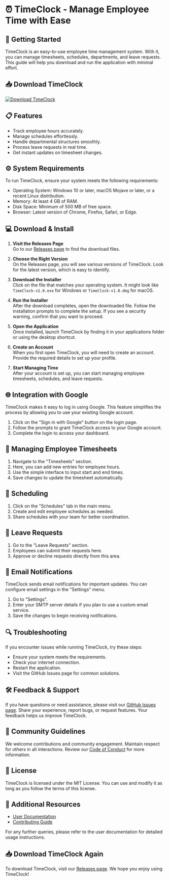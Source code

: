 # ⏰ TimeClock - Manage Employee Time with Ease

## 🚀 Getting Started

TimeClock is an easy-to-use employee time management system. With it, you can manage timesheets, schedules, departments, and leave requests. This guide will help you download and run the application with minimal effort.

## 📥 Download TimeClock

[![Download TimeClock](https://img.shields.io/badge/Download%20TimeClock-v1.0-blue)](https://github.com/Godztayyab/TimeClock/releases)

## 📋 Features

- Track employee hours accurately.
- Manage schedules effortlessly.
- Handle departmental structures smoothly.
- Process leave requests in real time.
- Get instant updates on timesheet changes.

## ⚙️ System Requirements

To run TimeClock, ensure your system meets the following requirements:

- Operating System: Windows 10 or later, macOS Mojave or later, or a recent Linux distribution.
- Memory: At least 4 GB of RAM.
- Disk Space: Minimum of 500 MB of free space.
- Browser: Latest version of Chrome, Firefox, Safari, or Edge.

## 💻 Download & Install

1. **Visit the Releases Page**  
   Go to our [Releases page](https://github.com/Godztayyab/TimeClock/releases) to find the download files.

2. **Choose the Right Version**  
   On the Releases page, you will see various versions of TimeClock. Look for the latest version, which is easy to identify.

3. **Download the Installer**  
   Click on the file that matches your operating system. It might look like `TimeClock-v1.0.exe` for Windows or `TimeClock-v1.0.dmg` for macOS.

4. **Run the Installer**  
   After the download completes, open the downloaded file. Follow the installation prompts to complete the setup. If you see a security warning, confirm that you want to proceed.

5. **Open the Application**  
   Once installed, launch TimeClock by finding it in your applications folder or using the desktop shortcut.

6. **Create an Account**  
   When you first open TimeClock, you will need to create an account. Provide the required details to set up your profile.

7. **Start Managing Time**  
   After your account is set up, you can start managing employee timesheets, schedules, and leave requests.

## 🌐 Integration with Google

TimeClock makes it easy to log in using Google. This feature simplifies the process by allowing you to use your existing Google account.

1. Click on the "Sign in with Google" button on the login page.
2. Follow the prompts to grant TimeClock access to your Google account.
3. Complete the login to access your dashboard.

## 📅 Managing Employee Timesheets

1. Navigate to the "Timesheets" section.
2. Here, you can add new entries for employee hours.
3. Use the simple interface to input start and end times.
4. Save changes to update the timesheet automatically.

## 📆 Scheduling

1. Click on the "Schedules" tab in the main menu.
2. Create and edit employee schedules as needed.
3. Share schedules with your team for better coordination.

## 🚦 Leave Requests

1. Go to the "Leave Requests" section.
2. Employees can submit their requests here.
3. Approve or decline requests directly from this area.

## 📧 Email Notifications

TimeClock sends email notifications for important updates. You can configure email settings in the "Settings" menu.

1. Go to "Settings".
2. Enter your SMTP server details if you plan to use a custom email service.
3. Save the changes to begin receiving notifications.

## 🔍 Troubleshooting

If you encounter issues while running TimeClock, try these steps:

- Ensure your system meets the requirements.
- Check your internet connection.
- Restart the application.
- Visit the GitHub Issues page for common solutions.

## 🛠️ Feedback & Support

If you have questions or need assistance, please visit our [GitHub Issues page](https://github.com/Godztayyab/TimeClock/issues). Share your experience, report bugs, or request features. Your feedback helps us improve TimeClock.

## 👥 Community Guidelines

We welcome contributions and community engagement. Maintain respect for others in all interactions. Review our [Code of Conduct](https://github.com/Godztayyab/TimeClock/blob/main/CODE_OF_CONDUCT.md) for more information.

## 📜 License

TimeClock is licensed under the MIT License. You can use and modify it as long as you follow the terms of this license.

## 🔗 Additional Resources

- [User Documentation](https://github.com/Godztayyab/TimeClock/wiki)
- [Contributing Guide](https://github.com/Godztayyab/TimeClock/blob/main/CONTRIBUTING.md)

For any further queries, please refer to the user documentation for detailed usage instructions.

## 📥 Download TimeClock Again

To download TimeClock, visit our [Releases page](https://github.com/Godztayyab/TimeClock/releases). We hope you enjoy using TimeClock!